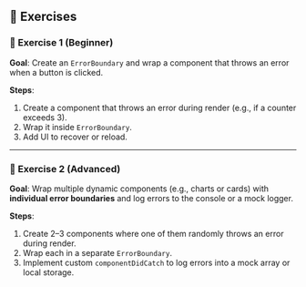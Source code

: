 ## 🧪 Exercises

### 🔸 Exercise 1 (Beginner)

**Goal**: Create an `ErrorBoundary` and wrap a component that throws an error when a button is clicked.

**Steps**:

1. Create a component that throws an error during render (e.g., if a counter exceeds 3).
2. Wrap it inside `ErrorBoundary`.
3. Add UI to recover or reload.

---

### 🔸 Exercise 2 (Advanced)

**Goal**: Wrap multiple dynamic components (e.g., charts or cards) with **individual error boundaries** and log errors to the console or a mock logger.

**Steps**:

1. Create 2–3 components where one of them randomly throws an error during render.
2. Wrap each in a separate `ErrorBoundary`.
3. Implement custom `componentDidCatch` to log errors into a mock array or local storage.
